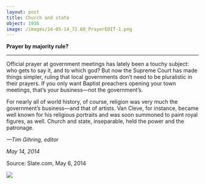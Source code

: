 ```yaml
---
layout: post
title: Church and state
object: 1936
image: /images/14-05-14_72.68_PrayerEDIT-1.png
---
```

**Prayer by majority rule?**

****

Official prayer at government meetings has lately been a touchy subject: who gets to say it, and to which god? But now the Supreme Court has made things simpler, ruling that local governments don’t need to be pluralistic in their prayers. If you only want Baptist preachers opening your town meetings, that’s your business—not the government’s. 

For nearly all of world history, of course, religion was very much the government’s business—and that of artists. Van Cleve, for instance, became well known for his religious portraits and was soon summoned to paint royal figures, as well. Church and state, inseparable, held the power and the patronage. 

*—Tim Gihring, editor*

*May 14, 2014*

Source: Slate.com, May 6, 2014

![]({{siteurl.base}}/images/14-05-14_72.68_PrayerEDIT-1.png)
